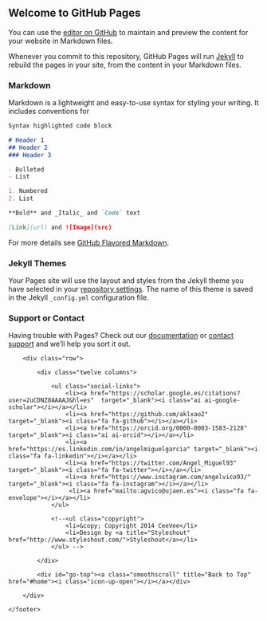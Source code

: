 ## Welcome to GitHub Pages

You can use the [editor on GitHub](https://github.com/francalzado/francalzado.github.io/edit/master/index.md) to maintain and preview the content for your website in Markdown files.

Whenever you commit to this repository, GitHub Pages will run [Jekyll](https://jekyllrb.com/) to rebuild the pages in your site, from the content in your Markdown files.

### Markdown

Markdown is a lightweight and easy-to-use syntax for styling your writing. It includes conventions for

```markdown
Syntax highlighted code block

# Header 1
## Header 2
### Header 3

- Bulleted
- List

1. Numbered
2. List

**Bold** and _Italic_ and `Code` text

[Link](url) and ![Image](src)
```

For more details see [GitHub Flavored Markdown](https://guides.github.com/features/mastering-markdown/).

### Jekyll Themes

Your Pages site will use the layout and styles from the Jekyll theme you have selected in your [repository settings](https://github.com/francalzado/francalzado.github.io/settings). The name of this theme is saved in the Jekyll `_config.yml` configuration file.

### Support or Contact

Having trouble with Pages? Check out our [documentation](https://help.github.com/categories/github-pages-basics/) or [contact support](https://github.com/contact) and we’ll help you sort it out.



<footer>

        <div class="row">

            <div class="twelve columns">

                <ul class="social-links">
                    <li><a href="https://scholar.google.es/citations?user=2uCDNZ8AAAAJ&hl=es"  target="_blank"><i class="ai ai-google-scholar"></i></a></li>
                    <li><a href="https://github.com/aklxao2" target="_blank"><i class="fa fa-github"></i></a></li>
                    <li><a href="https://orcid.org/0000-0003-1583-2128" target="_blank"><i class="ai ai-orcid"></i></a></li>
                    <li><a href="https://es.linkedin.com/in/angelmiguelgarcia" target="_blank"><i class="fa fa-linkedin"></i></a></li>
                    <li><a href="https://twitter.com/Angel_Miguel93" target="_blank"><i class="fa fa-twitter"></i></a></li>
                    <li><a href="https://www.instagram.com/angelvico93/" target="_blank"><i class="fa fa-instagram"></i></a></li>
                     <li><a href="mailto:agvico@ujaen.es"><i class="fa fa-envelope"></i></a></li>
                </ul>

                <!--<ul class="copyright">
                    <li>&copy; Copyright 2014 CeeVee</li>
                    <li>Design by <a title="Styleshout" href="http://www.styleshout.com/">Styleshout</a></li>   
                </ul> --> 

            </div>

            <div id="go-top"><a class="smoothscroll" title="Back to Top" href="#home"><i class="icon-up-open"></i></a></div>

        </div>

    </footer>